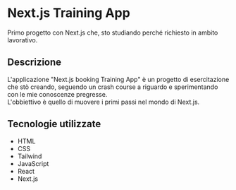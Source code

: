 # Next.js Training App

Primo progetto con Next.js che, sto studiando perché richiesto in ambito lavorativo.

## Descrizione

L'applicazione "Next.js booking Training App" è un progetto di esercitazione che stò creando, seguendo un crash course a riguardo e sperimentando con le mie conoscenze pregresse.  
L'obbiettivo è quello di muovere i primi passi nel mondo di Next.js.

## Tecnologie utilizzate

- HTML
- CSS
- Tailwind
- JavaScript
- React
- Next.js
